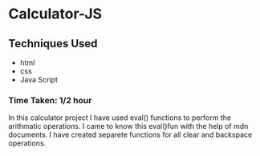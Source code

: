 # Calculator-JS
## Techniques Used
- html
- css
- Java Script

### Time Taken: 1/2 hour

In this calculator project I have used eval() functions to perform the arithmatic operations. I came to know this eval()fun with the help of mdn documents.
I have created separete functions for all clear and backspace operations.